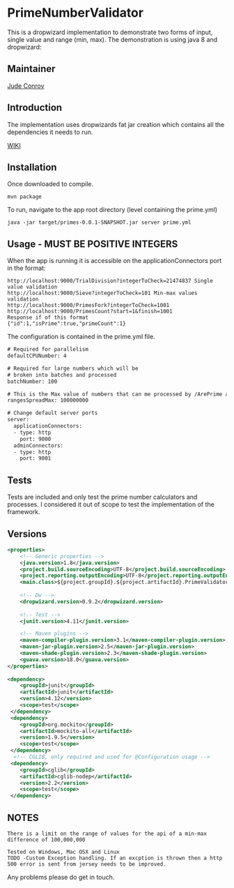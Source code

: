 # PrimeNumberValidator


  This is a dropwizard implementation to demonstrate two forms of input, single value and range (min, max). The demonstration is using java 8 and dropwizard:

  
Maintainer
------------

  [Jude Conroy](https://github.com/Jude-Conroy)


Introduction
------------

  The implementation uses dropwizards fat jar creation which contains all the dependencies it needs to run.
  
  [WIKI](https://github.com/Jude-Conroy/PrimeNumberValidator/wiki)


Installation
------------

Once downloaded to compile.

    mvn package


To run, navigate to the app root directory (level containing the prime.yml)

    java -jar target/primes-0.0.1-SNAPSHOT.jar server prime.yml

Usage - MUST BE POSITIVE INTEGERS
---------------------------------

 When the app is running it is accessible on the applicationConnectors port in the format:

    http://localhost:9000/TrialDivision?integerToCheck=21474837 Single value validation
    http://localhost:9000/Sieve?integerToCheck=101 Min-max values validation 
    http://localhost:9000/PrimesFork?integerToCheck=1001
    http://localhost:9000/PrimesCount?start=1&finish=1001
    Response if of this format
    {"id":1,"isPrime":true,"primeCount":1}
    
    

 The configuration is contained in the prime.yml file.
```xml
# Required for parallelism
defaultCPUNumber: 4

# Required for large numbers which will be 
# broken into batches and processed
batchNumber: 100

# This is the Max value of numbers that can me processed by /ArePrime and /PrimeThread
rangesSpreadMax: 100000000

# Change default server ports
server:
  applicationConnectors:
  - type: http
    port: 9000
  adminConnectors:
  - type: http
    port: 9001
```

Tests
-----

Tests are included and only test the prime number calculators and processes. I considered it out of scope to test the implementation of the framework.

Versions
--------

```xml
<properties>
	<!-- Generic properties -->
	<java.version>1.8</java.version>
	<project.build.sourceEncoding>UTF-8</project.build.sourceEncoding>
	<project.reporting.outputEncoding>UTF-8</project.reporting.outputEncoding>
	<main.class>${project.groupId}.${project.artifactId}.PrimeValidatorApplication</main.class>
		
	<!-- Dw -->
	<dropwizard.version>0.9.2</dropwizard.version>
		
	<!-- Test -->
	<junit.version>4.11</junit.version>

	<!-- Maven plugins -->
	<maven-compiler-plugin.version>3.1</maven-compiler-plugin.version>
	<maven-jar-plugin.version>2.5</maven-jar-plugin.version>
	<maven-shade-plugin.version>2.3</maven-shade-plugin.version>
	<guava.version>18.0</guava.version>
</properties>
	
<dependency>
    <groupId>junit</groupId>
    <artifactId>junit</artifactId>
    <version>4.12</version>
    <scope>test</scope>
 </dependency>
 <dependency>
    <groupId>org.mockito</groupId>
    <artifactId>mockito-all</artifactId>
    <version>1.9.5</version>
    <scope>test</scope>
 </dependency>
  <!-- CGLIB, only required and used for @Configuration usage -->
 <dependency>
    <groupId>cglib</groupId>
    <artifactId>cglib-nodep</artifactId>
    <version>2.2</version>
    <scope>test</scope>
 </dependency>
```

NOTES
-----

    There is a limit on the range of values for the api of a min-max difference of 100,000,000

    Tested on Windows, Mac OSX and Linux
    TODO -Custom Exception handling. If an excption is thrown then a http 500 error is sent from jersey needs to be improved.
    
Any problems please do get in touch.
